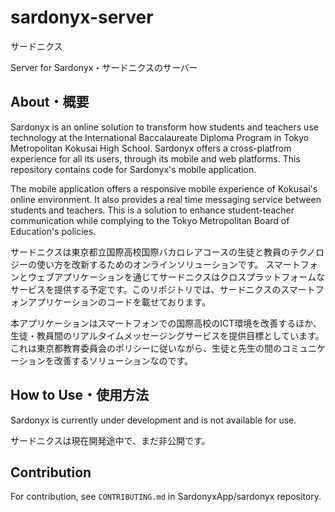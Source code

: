 # sardonyx-server
サードニクス

Server for Sardonyx・サードニクスのサーバー

## About・概要
Sardonyx is an online solution to transform how students and teachers use technology at the International Baccalaureate Diploma Program in Tokyo Metropolitan Kokusai High School. Sardonyx offers a cross-platfrom experience for all its users, through its mobile and web platforms. This repository contains code for Sardonyx's mobile application.

The mobile application offers a responsive mobile experience of Kokusai's online environment. It also provides a real time messaging service between students and teachers. This is a solution to enhance student-teacher communication while complying to the Tokyo Metropolitan Board of Education's policies. 

サードニクスは東京都立国際高校国際バカロレアコースの生徒と教員のテクノロジーの使い方を改新するためのオンラインソリューションです。
スマートフォンとウェブアプリケーションを通じてサードニクスはクロスプラットフォームなサービスを提供する予定です。このリポジトリでは、サードニクスのスマートフォンアプリケーションのコードを載せております。

本アプリケーションはスマートフォンでの国際高校のICT環境を改善するほか、生徒・教員間のリアルタイムメッセージングサービスを提供目標としています。これは東京都教育委員会のポリシーに従いながら、生徒と先生の間のコミュニケーションを改善するソリューションなのです。

## How to Use・使用方法
Sardonyx is currently under development and is not available for use.

サードニクスは現在開発途中で、まだ非公開です。

## Contribution
For contribution, see `CONTRIBUTING.md` in SardonyxApp/sardonyx repository.